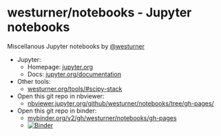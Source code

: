 
# westurner/notebooks - Jupyter notebooks
Miscellanous Jupyter notebooks by
[@westurner](https://github.com/westurner)

- Jupyter:
  - Homepage: [jupyter.org](https://jupyter.org/)
  - Docs: [jupyter.org/documentation](https://jupyter.org/documentation)
- Other tools:
  - [westurner.org/tools/#scipy-stack](https://westurner.org/tools/#scipy-stack)
- Open this git repo in nbviewer:
  - [nbviewer.jupyter.org/github/westurner/notebooks/tree/gh-pages/](nbviewer.jupyter.org/github/westurner/notebooks/tree/gh-pages/)
- Open this git repo in binder:
  - [mybinder.org/v2/gh/westurner/notebooks/gh-pages](https://mybinder.org/v2/gh/westurner/notebooks/gh-pages)
  - [![Binder](https://mybinder.org/badge_logo.svg)](https://mybinder.org/v2/gh/westurner/notebooks/gh-pages)
